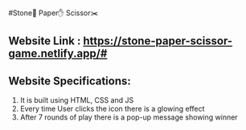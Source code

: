 #Stone:punch: Paper:hand: Scissor:scissors:

## Website Link : https://stone-paper-scissor-game.netlify.app/#

## Website Specifications:

1. It is built using HTML, CSS and JS
2. Every time User clicks the icon there is a glowing effect
3. After 7 rounds of play there is a pop-up message showing winner

